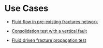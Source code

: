 # Use Cases

- [Fluid flow in pre-existing fractures network](fluid_pumping_2D/README.md)

- [Consolidation test with a vertical fault](consolidation_interface_3D/README.md)

- [Fluid driven fracture propagation test](fluid_pumping_2D_fracture/README.md)